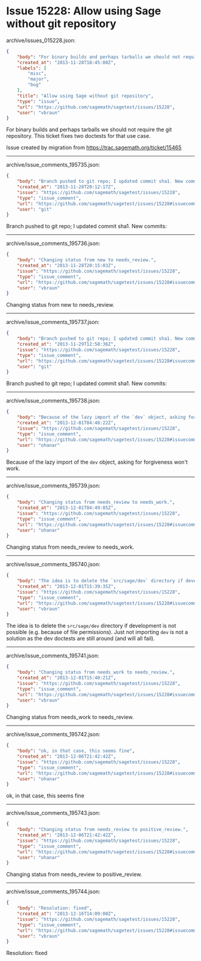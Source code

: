# Issue 15228: Allow using Sage without git repository

archive/issues_015228.json:
```json
{
    "body": "For binary builds and perhaps tarballs we should not require the git repository. This ticket fixes two doctests for that use case.\n\nIssue created by migration from https://trac.sagemath.org/ticket/15465\n\n",
    "created_at": "2013-11-28T18:45:00Z",
    "labels": [
        "misc",
        "major",
        "bug"
    ],
    "title": "Allow using Sage without git repository",
    "type": "issue",
    "url": "https://github.com/sagemath/sagetest/issues/15228",
    "user": "vbraun"
}
```
For binary builds and perhaps tarballs we should not require the git repository. This ticket fixes two doctests for that use case.

Issue created by migration from https://trac.sagemath.org/ticket/15465





---

archive/issue_comments_195735.json:
```json
{
    "body": "Branch pushed to git repo; I updated commit sha1. New commits:",
    "created_at": "2013-11-28T20:12:17Z",
    "issue": "https://github.com/sagemath/sagetest/issues/15228",
    "type": "issue_comment",
    "url": "https://github.com/sagemath/sagetest/issues/15228#issuecomment-195735",
    "user": "git"
}
```

Branch pushed to git repo; I updated commit sha1. New commits:



---

archive/issue_comments_195736.json:
```json
{
    "body": "Changing status from new to needs_review.",
    "created_at": "2013-11-28T20:15:03Z",
    "issue": "https://github.com/sagemath/sagetest/issues/15228",
    "type": "issue_comment",
    "url": "https://github.com/sagemath/sagetest/issues/15228#issuecomment-195736",
    "user": "vbraun"
}
```

Changing status from new to needs_review.



---

archive/issue_comments_195737.json:
```json
{
    "body": "Branch pushed to git repo; I updated commit sha1. New commits:",
    "created_at": "2013-11-29T12:58:36Z",
    "issue": "https://github.com/sagemath/sagetest/issues/15228",
    "type": "issue_comment",
    "url": "https://github.com/sagemath/sagetest/issues/15228#issuecomment-195737",
    "user": "git"
}
```

Branch pushed to git repo; I updated commit sha1. New commits:



---

archive/issue_comments_195738.json:
```json
{
    "body": "Because of the lazy import of the `dev` object, asking for forgiveness won't work.",
    "created_at": "2013-12-01T04:48:22Z",
    "issue": "https://github.com/sagemath/sagetest/issues/15228",
    "type": "issue_comment",
    "url": "https://github.com/sagemath/sagetest/issues/15228#issuecomment-195738",
    "user": "ohanar"
}
```

Because of the lazy import of the `dev` object, asking for forgiveness won't work.



---

archive/issue_comments_195739.json:
```json
{
    "body": "Changing status from needs_review to needs_work.",
    "created_at": "2013-12-01T04:49:05Z",
    "issue": "https://github.com/sagemath/sagetest/issues/15228",
    "type": "issue_comment",
    "url": "https://github.com/sagemath/sagetest/issues/15228#issuecomment-195739",
    "user": "ohanar"
}
```

Changing status from needs_review to needs_work.



---

archive/issue_comments_195740.json:
```json
{
    "body": "The idea is to delete the `src/sage/dev` directory if development is not possible (e.g. because of file permissions). Just not importing `dev` is not a solution as the dev doctests are still around (and will all fail).",
    "created_at": "2013-12-01T15:39:35Z",
    "issue": "https://github.com/sagemath/sagetest/issues/15228",
    "type": "issue_comment",
    "url": "https://github.com/sagemath/sagetest/issues/15228#issuecomment-195740",
    "user": "vbraun"
}
```

The idea is to delete the `src/sage/dev` directory if development is not possible (e.g. because of file permissions). Just not importing `dev` is not a solution as the dev doctests are still around (and will all fail).



---

archive/issue_comments_195741.json:
```json
{
    "body": "Changing status from needs_work to needs_review.",
    "created_at": "2013-12-01T15:40:21Z",
    "issue": "https://github.com/sagemath/sagetest/issues/15228",
    "type": "issue_comment",
    "url": "https://github.com/sagemath/sagetest/issues/15228#issuecomment-195741",
    "user": "vbraun"
}
```

Changing status from needs_work to needs_review.



---

archive/issue_comments_195742.json:
```json
{
    "body": "ok, in that case, this seems fine",
    "created_at": "2013-12-06T21:42:42Z",
    "issue": "https://github.com/sagemath/sagetest/issues/15228",
    "type": "issue_comment",
    "url": "https://github.com/sagemath/sagetest/issues/15228#issuecomment-195742",
    "user": "ohanar"
}
```

ok, in that case, this seems fine



---

archive/issue_comments_195743.json:
```json
{
    "body": "Changing status from needs_review to positive_review.",
    "created_at": "2013-12-06T21:42:42Z",
    "issue": "https://github.com/sagemath/sagetest/issues/15228",
    "type": "issue_comment",
    "url": "https://github.com/sagemath/sagetest/issues/15228#issuecomment-195743",
    "user": "ohanar"
}
```

Changing status from needs_review to positive_review.



---

archive/issue_comments_195744.json:
```json
{
    "body": "Resolution: fixed",
    "created_at": "2013-12-16T14:09:00Z",
    "issue": "https://github.com/sagemath/sagetest/issues/15228",
    "type": "issue_comment",
    "url": "https://github.com/sagemath/sagetest/issues/15228#issuecomment-195744",
    "user": "vbraun"
}
```

Resolution: fixed
